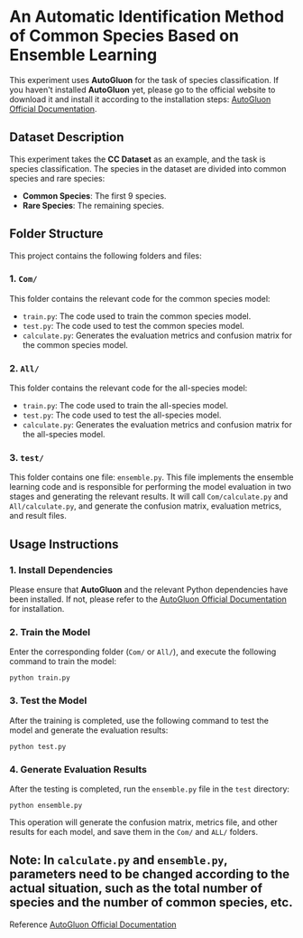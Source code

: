 # An Automatic Identification Method of Common Species Based on Ensemble Learning

This experiment uses **AutoGluon** for the task of species classification. If you haven't installed **AutoGluon** yet, please go to the official website to download it and install it according to the installation steps: [AutoGluon Official Documentation](https://auto.gluon.ai/stable/index.html).

## Dataset Description

This experiment takes the **CC Dataset** as an example, and the task is species classification. The species in the dataset are divided into common species and rare species:

- **Common Species**: The first 9 species.
- **Rare Species**: The remaining species.

## Folder Structure

This project contains the following folders and files:

### 1. `Com/`
This folder contains the relevant code for the common species model:

- `train.py`: The code used to train the common species model.
- `test.py`: The code used to test the common species model.
- `calculate.py`: Generates the evaluation metrics and confusion matrix for the common species model.

### 2. `All/`
This folder contains the relevant code for the all-species model:

- `train.py`: The code used to train the all-species model.
- `test.py`: The code used to test the all-species model.
- `calculate.py`: Generates the evaluation metrics and confusion matrix for the all-species model.

### 3. `test/`
This folder contains one file: `ensemble.py`. This file implements the ensemble learning code and is responsible for performing the model evaluation in two stages and generating the relevant results. It will call `Com/calculate.py` and `All/calculate.py`, and generate the confusion matrix, evaluation metrics, and result files.

## Usage Instructions

### 1. Install Dependencies

Please ensure that **AutoGluon** and the relevant Python dependencies have been installed. If not, please refer to the [AutoGluon Official Documentation](https://auto.gluon.ai/stable/index.html) for installation.

### 2. Train the Model

Enter the corresponding folder (`Com/` or `All/`), and execute the following command to train the model:

```
python train.py
```

### 3. Test the Model

After the training is completed, use the following command to test the model and generate the evaluation results:

```
python test.py
```

### 4. Generate Evaluation Results

After the testing is completed, run the `ensemble.py` file in the `test` directory:

```
python ensemble.py
```

This operation will generate the confusion matrix, metrics file, and other results for each model, and save them in the `Com/` and `ALL/` folders.

## Note: In `calculate.py` and `ensemble.py`, parameters need to be changed according to the actual situation, such as the total number of species and the number of common species, etc.

Reference
[AutoGluon Official Documentation](https://auto.gluon.ai/stable/index.html) 
